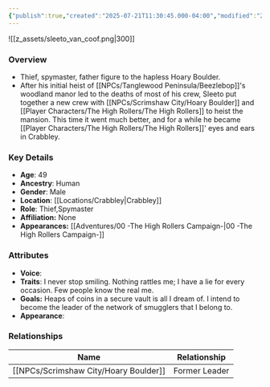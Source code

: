 ```yaml
---
{"publish":true,"created":"2025-07-21T11:30:45.000-04:00","modified":"2025-10-03T09:44:56.635-04:00","published":"2025-10-03T09:44:56.635-04:00","cssclasses":"","Age":"49","Ancestry":"Human","Gender":"Male","Location":["[[Crabbley]]"],"Role":["Thief","Spymaster"],"Affiliation":["None"],"Appearances":["[[00 -The High Rollers Campaign-]]"]}
---
```



![[z_assets/sleeto_van_coof.png|300]]

### Overview
- Thief, spymaster, father figure to the hapless Hoary Boulder.
- After his initial heist of [[NPCs/Tanglewood Peninsula/Beezlebop]]'s woodland manor led to the deaths of most of his crew, Sleeto put together a new crew with [[NPCs/Scrimshaw City/Hoary Boulder]] and [[Player Characters/The High Rollers/The High Rollers]] to heist the mansion. This time it went much better, and for a while he became [[Player Characters/The High Rollers/The High Rollers]]' eyes and ears in Crabbley.

### Key Details
- **Age**: 49
- **Ancestry**: Human
- **Gender**: Male
- **Location**: [[Locations/Crabbley\|Crabbley]]
- **Role**: Thief,Spymaster
- **Affiliation:** None
- **Appearances:** [[Adventures/00 -The High Rollers Campaign-\|00 -The High Rollers Campaign-]]

### Attributes
- **Voice**: 
- **Traits**: I never stop smiling. Nothing rattles me; I have a lie for every occasion. Few people know the real me.
- **Goals:** Heaps of coins in a secure vault is all I dream of. I intend to become the leader of the network of smugglers that I belong to.
- **Appearance**: 

### Relationships

| Name              | Relationship  |
| ----------------- | ------------- |
| [[NPCs/Scrimshaw City/Hoary Boulder]] | Former Leader |
